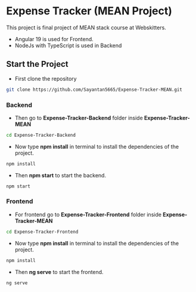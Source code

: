 # Expense Tracker (MEAN Project)
This project is final project of MEAN stack course at Webskitters.
- Angular 19 is used for Frontend.
- NodeJs with TypeScript is used in Backend

## Start the Project
- First clone the repository
```bash
git clone https://github.com/Sayantan5665/Expense-Tracker-MEAN.git
```
### Backend
- Then go to **Expense-Tracker-Backend** folder inside **Expense-Tracker-MEAN**
```bash
cd Expense-Tracker-Backend
```
- Now type **npm install** in terminal to install the dependencies of the project. 
```bash
npm install
```
- Then **npm start** to start the backend.
```bash
npm start
```

### Frontend
- For frontend go to **Expense-Tracker-Frontend** folder inside **Expense-Tracker-MEAN**
```bash
cd Expense-Tracker-Frontend
```
- Now type **npm install** in terminal to install the dependencies of the project. 
```bash
npm install
```
- Then **ng serve** to start the frontend.
```bash
ng serve
```
